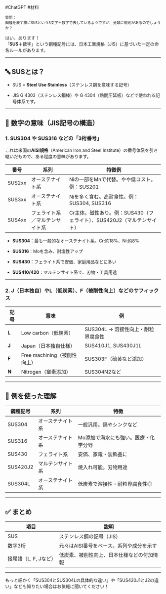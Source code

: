 #ChatGPT #材料 

```
質問：
鋼種を表す際にSUSという3文字＋数字で表しているようですが、分類に規則があるのでしょうか？
```

はい、あります！  
「**SUS**＋数字」という鋼種記号には、日本工業規格（JIS）に基づいた一定の命名ルールがあります。

---

## 🔤 SUSとは？

- SUS = **Steel Use Stainless**（ステンレス鋼を意味する記号）
    
- JIS G 4303（ステンレス鋼棒）や G 4304（熱間圧延板）などで使われる記号体系です。
    

---

## 🔢 数字の意味（JIS記号の構造）

### 1. SUS304 や SUS316 などの「3桁番号」

これは米国の**AISI規格**（American Iron and Steel Institute）の番号体系を引き継いだもので、ある程度の意味があります。

|番号|系列|特徴例|
|---|---|---|
|SUS2xx|オーステナイト系|Niの一部をMnで代替。やや低コスト。例：SUS201|
|SUS3xx|オーステナイト系|Niを多く含む。高耐食性。例：SUS304, SUS316|
|SUS4xx|フェライト系／マルテンサイト系|Cr主体。磁性あり。例：SUS430（フェライト）、SUS420J2（マルテンサイト）|

- **SUS304**：最も一般的なオーステナイト系。Cr:約18%、Ni:約8%
    
- **SUS316**：Moを含み、耐塩性アップ
    
- **SUS430**：フェライト系で安価、家庭用品などに多い
    
- **SUS410/420**：マルテンサイト系で、刃物・工具用途
    

---

### 2. J（日本独自）やL（低炭素）、F（被削性向上）などのサフィックス

|記号|意味|例|
|---|---|---|
|**L**|Low carbon（低炭素）|SUS304L → 溶接性向上・耐粒界腐食性|
|**J**|Japan（日本独自仕様）|SUS410J1, SUS430J1L|
|**F**|Free machining（被削性向上）|SUS303F（硫黄など添加）|
|**N**|Nitrogen（窒素添加）|SUS304N2など|

---

## 🧪 例を使った理解

|鋼種記号|系列|特徴|
|---|---|---|
|SUS304|オーステナイト系|一般汎用。鍋やシンクなど|
|SUS316|オーステナイト系|Mo添加で海水にも強い。医療・化学分野|
|SUS430|フェライト系|安価、家電・装飾品に|
|SUS420J2|マルテンサイト系|焼入れ可能。刃物用途|
|SUS304L|オーステナイト系|低炭素で溶接性・耐粒界腐食性◎|

---

## ✅ まとめ

|項目|説明|
|---|---|
|SUS|ステンレス鋼の記号（JIS）|
|数字3桁|元々はAISI番号をベース。系列や成分を示す|
|接尾語（L, F, Jなど）|低炭素、被削性向上、日本仕様などの付加情報|

---

もっと細かく「SUS304とSUS304Lの具体的な違い」や「SUS420J1とJ2の違い」なども知りたい場合はお気軽に聞いてください！